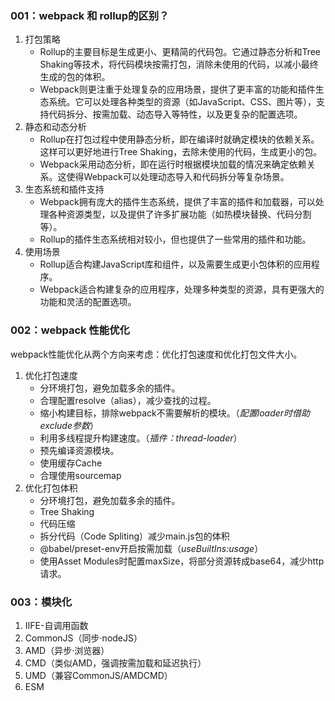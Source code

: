 ### 001：webpack 和 rollup的区别？

1. 打包策略
   - Rollup的主要目标是生成更小、更精简的代码包。它通过静态分析和Tree Shaking等技术，将代码模块按需打包，消除未使用的代码，以减小最终生成的包的体积。
   - Webpack则更注重于处理复杂的应用场景，提供了更丰富的功能和插件生态系统。它可以处理各种类型的资源（如JavaScript、CSS、图片等），支持代码拆分、按需加载、动态导入等特性，以及更复杂的配置选项。
2. 静态和动态分析
   - Rollup在打包过程中使用静态分析，即在编译时就确定模块的依赖关系。这样可以更好地进行Tree Shaking，去除未使用的代码，生成更小的包。
   - Webpack采用动态分析，即在运行时根据模块加载的情况来确定依赖关系。这使得Webpack可以处理动态导入和代码拆分等复杂场景。
3. 生态系统和插件支持
   - Webpack拥有庞大的插件生态系统，提供了丰富的插件和加载器，可以处理各种资源类型，以及提供了许多扩展功能（如热模块替换、代码分割等）。
   - Rollup的插件生态系统相对较小，但也提供了一些常用的插件和功能。
4. 使用场景
   - Rollup适合构建JavaScript库和组件，以及需要生成更小包体积的应用程序。
   - Webpack适合构建复杂的应用程序，处理多种类型的资源，具有更强大的功能和灵活的配置选项。

### 002：webpack 性能优化

webpack性能优化从两个方向来考虑：优化打包速度和优化打包文件大小。

1. 优化打包速度
   - 分环境打包，避免加载多余的插件。
   - 合理配置resolve（alias），减少查找的过程。
   - 缩小构建目标，排除webpack不需要解析的模块。（*配置loader时借助exclude参数*）
   - 利用多线程提升构建速度。（*插件：thread-loader*）
   - 预先编译资源模块。
   - 使用缓存Cache
   - 合理使用sourcemap
2. 优化打包体积
   - 分环境打包，避免加载多余的插件。
   - Tree Shaking
   - 代码压缩
   - 拆分代码（Code Spliting）减少main.js包的体积
   - @babel/preset-env开启按需加载（*useBuiltIns:usage*）
   - 使用Asset Modules时配置maxSize，将部分资源转成base64，减少http请求。

### 003：模块化

1. IIFE-自调用函数
2. CommonJS（同步·nodeJS）
3. AMD（异步·浏览器）
4. CMD（类似AMD，强调按需加载和延迟执行）
5. UMD（兼容CommonJS/AMDCMD）
6. ESM